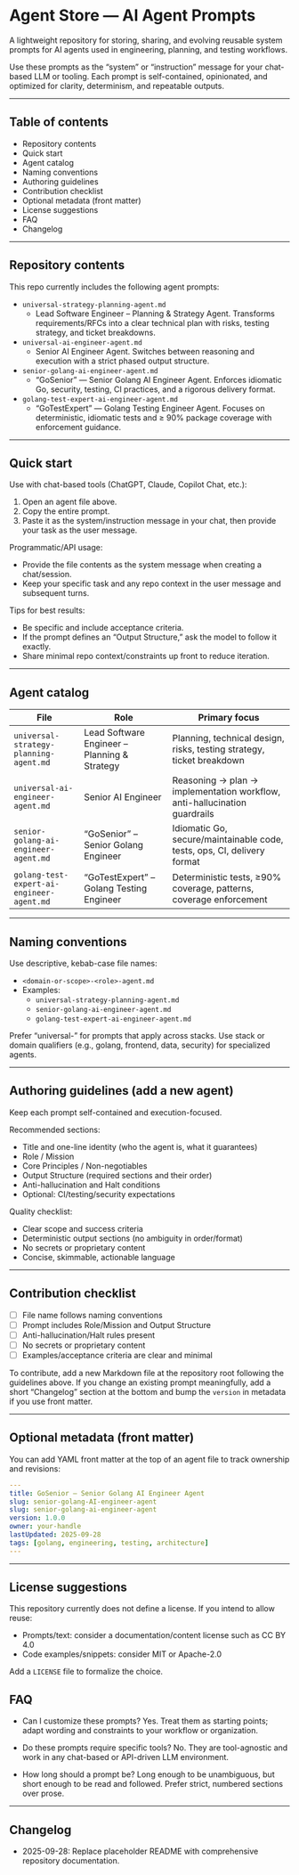 # Agent Store — AI Agent Prompts

A lightweight repository for storing, sharing, and evolving reusable system prompts for AI agents used in engineering, planning, and testing workflows.

Use these prompts as the “system” or “instruction” message for your chat-based LLM or tooling. Each prompt is self-contained, opinionated, and optimized for clarity, determinism, and repeatable outputs.

---

## Table of contents

- Repository contents
- Quick start
- Agent catalog
- Naming conventions
- Authoring guidelines
- Contribution checklist
- Optional metadata (front matter)
- License suggestions
- FAQ
- Changelog

---

## Repository contents

This repo currently includes the following agent prompts:

- `universal-strategy-planning-agent.md`
	- Lead Software Engineer – Planning & Strategy Agent. Transforms requirements/RFCs into a clear technical plan with risks, testing strategy, and ticket breakdowns.
- `universal-ai-engineer-agent.md`
	- Senior AI Engineer Agent. Switches between reasoning and execution with a strict phased output structure.
- `senior-golang-ai-engineer-agent.md`
	- “GoSenior” — Senior Golang AI Engineer Agent. Enforces idiomatic Go, security, testing, CI practices, and a rigorous delivery format.
- `golang-test-expert-ai-engineer-agent.md`
	- “GoTestExpert” — Golang Testing Engineer Agent. Focuses on deterministic, idiomatic tests and ≥ 90% package coverage with enforcement guidance.

---

## Quick start

Use with chat-based tools (ChatGPT, Claude, Copilot Chat, etc.):

1) Open an agent file above.
2) Copy the entire prompt.
3) Paste it as the system/instruction message in your chat, then provide your task as the user message.

Programmatic/API usage:
- Provide the file contents as the system message when creating a chat/session.
- Keep your specific task and any repo context in the user message and subsequent turns.

Tips for best results:
- Be specific and include acceptance criteria.
- If the prompt defines an “Output Structure,” ask the model to follow it exactly.
- Share minimal repo context/constraints up front to reduce iteration.

---

## Agent catalog

| File | Role | Primary focus |
|---|---|---|
| `universal-strategy-planning-agent.md` | Lead Software Engineer – Planning & Strategy | Planning, technical design, risks, testing strategy, ticket breakdown |
| `universal-ai-engineer-agent.md` | Senior AI Engineer | Reasoning → plan → implementation workflow, anti-hallucination guardrails |
| `senior-golang-ai-engineer-agent.md` | “GoSenior” – Senior Golang Engineer | Idiomatic Go, secure/maintainable code, tests, ops, CI, delivery format |
| `golang-test-expert-ai-engineer-agent.md` | “GoTestExpert” – Golang Testing Engineer | Deterministic tests, ≥90% coverage, patterns, coverage enforcement |

---

## Naming conventions

Use descriptive, kebab-case file names:

- `<domain-or-scope>-<role>-agent.md`
- Examples:
	- `universal-strategy-planning-agent.md`
	- `senior-golang-ai-engineer-agent.md`
	- `golang-test-expert-ai-engineer-agent.md`

Prefer “universal-” for prompts that apply across stacks. Use stack or domain qualifiers (e.g., golang, frontend, data, security) for specialized agents.

---

## Authoring guidelines (add a new agent)

Keep each prompt self-contained and execution-focused.

Recommended sections:
- Title and one-line identity (who the agent is, what it guarantees)
- Role / Mission
- Core Principles / Non-negotiables
- Output Structure (required sections and their order)
- Anti-hallucination and Halt conditions
- Optional: CI/testing/security expectations

Quality checklist:
- Clear scope and success criteria
- Deterministic output sections (no ambiguity in order/format)
- No secrets or proprietary content
- Concise, skimmable, actionable language

---

## Contribution checklist

- [ ] File name follows naming conventions
- [ ] Prompt includes Role/Mission and Output Structure
- [ ] Anti-hallucination/Halt rules present
- [ ] No secrets or proprietary content
- [ ] Examples/acceptance criteria are clear and minimal

To contribute, add a new Markdown file at the repository root following the guidelines above. If you change an existing prompt meaningfully, add a short “Changelog” section at the bottom and bump the `version` in metadata if you use front matter.

---

## Optional metadata (front matter)

You can add YAML front matter at the top of an agent file to track ownership and revisions:

```yaml
---
title: GoSenior – Senior Golang AI Engineer Agent
slug: senior-golang-AI-engineer-agent
slug: senior-golang-ai-engineer-agent
version: 1.0.0
owner: your-handle
lastUpdated: 2025-09-28
tags: [golang, engineering, testing, architecture]
---
```

---

## License suggestions

This repository currently does not define a license. If you intend to allow reuse:
- Prompts/text: consider a documentation/content license such as CC BY 4.0
- Code examples/snippets: consider MIT or Apache-2.0

Add a `LICENSE` file to formalize the choice.

## FAQ

- Can I customize these prompts?
	Yes. Treat them as starting points; adapt wording and constraints to your workflow or organization.

- Do these prompts require specific tools?
	No. They are tool-agnostic and work in any chat-based or API-driven LLM environment.

- How long should a prompt be?
	Long enough to be unambiguous, but short enough to be read and followed. Prefer strict, numbered sections over prose.

---

## Changelog

- 2025-09-28: Replace placeholder README with comprehensive repository documentation.
